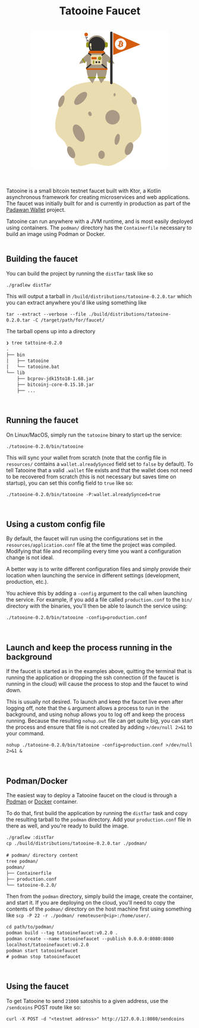 <div align="center">
    <h1>Tatooine Faucet</h1>
    <br/>
    <img src="./artwork.svg" width="370px">
    <br/>
    <br/>
    <br/>
</div>

Tatooine is a small bitcoin testnet faucet built with Ktor, a Kotlin asynchronous framework for creating microservices and web applications. The faucet was initially built for and is currently in production as part of the [Padawan Wallet](https://github.com/thunderbiscuit/padawan-wallet) project.

Tatooine can run anywhere with a JVM runtime, and is most easily deployed using containers. The `podman/` directory has the `Containerfile` necessary to build an image using Podman or Docker.  
<br/>

## Building the faucet
You can build the project by running the `distTar` task like so
```shell
./gradlew distTar
```
This will output a tarball in `/build/distributions/tatooine-0.2.0.tar` which you can extract anywhere you'd like using something like
```shell
tar --extract --verbose --file ./build/distributions/tatooine-0.2.0.tar -C /target/path/for/faucet/
```
The tarball opens up into a directory
```shell
❯ tree tattoine-0.2.0
.
├── bin
│   ├── tatooine
│   └── tatooine.bat
└── lib
    ├── bcprov-jdk15to18-1.68.jar
    ├── bitcoinj-core-0.15.10.jar
    ├── ...
```
<br/>

## Running the faucet
On Linux/MacOS, simply run the `tatooine` binary to start up the service:
```shell
./tatooine-0.2.0/bin/tatooine
```
This will sync your wallet from scratch (note that the config file in `resources/` contains a `wallet.alreadySynced` field set to `false` by default). To tell Tatooine that a valid `.wallet` file exists and that the wallet does not need to be recovered from scratch (this is not necessary but saves time on startup), you can set this config field to `true` like so:
```shell
./tatooine-0.2.0/bin/tatooine -P:wallet.alreadySynced=true
```
<br/>

## Using a custom config file
By default, the faucet will run using the configurations set in the `resources/application.conf` file at the time the project was compiled. Modifying that file and recompiling every time you want a configuration change is not ideal. 

A better way is to write different configuration files and simply provide their location when launching the service in different settings (development, production, etc.).

You achieve this by adding a `-config` argument to the call when launching the service. For example, if you add a file called `production.conf` to the `bin/` directory with the binaries, you'll then be able to launch the service using:
```shell
./tatooine-0.2.0/bin/tatooine -config=production.conf
```
<br/>

## Launch and keep the process running in the background
If the faucet is started as in the examples above, quitting the terminal that is running the application or dropping the ssh connection (if the faucet is running in the cloud) will cause the process to stop and the faucet to wind down. 

This is usually not desired. To launch and keep the faucet live even after logging off, note that the `&` argument allows a process to run in the background, and using nohup allows you to log off and keep the process running. Because the resulting `nohup.out` file can get quite big, you can start the process and ensure that file is not created by adding `>/dev/null 2>&1` to your command.
```shell
nohup ./tatooine-0.2.0/bin/tatooine -config=production.conf >/dev/null 2>&1 &
```
<br/>

## Podman/Docker
The easiest way to deploy a Tatooine faucet on the cloud is through a [Podman](https://podman.io/) or [Docker](https://www.docker.com/) container.

To do that, first build the application by running the `distTar` task and copy the resulting tarball to the `podman` directory. Add your `production.conf` file in there as well, and you're ready to build the image.
```shell
./gradlew :distTar
cp ./build/distributions/tatooine-0.2.0.tar ./podman/

# podman/ directory content
tree podman/
podman/
├── Containerfile
├── production.conf
└── tatooine-0.2.0/
```

Then from the `podman` directory, simply build the image, create the container, and start it. If you are deploying on the cloud, you'll need to copy the contents of the `podman/` directory on the host machine first using something like `scp -P 22 -r ./podman/ remoteuser@<ip>:/home/user/`.
```shell
cd path/to/podman/
podman build --tag tatooinefaucet:v0.2.0 .
podman create --name tatooinefaucet --publish 0.0.0.0:8080:8080 localhost/tatooinefaucet:v0.2.0
podman start tatooinefaucet
# podman stop tatooinefaucet
```
<br/>

## Using the faucet
To get Tatooine to send `21000` satoshis to a given address, use the `/sendcoins` POST route like so:
```shell
curl -X POST -d "<testnet address>" http://127.0.0.1:8080/sendcoins
```
